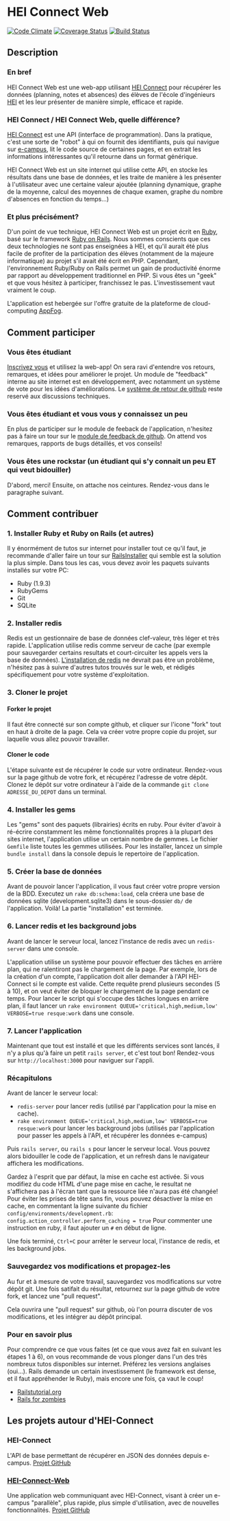 HEI Connect Web
=========

[![Code Climate](https://codeclimate.com/github/ldavin/hei-connect-web.png)](https://codeclimate.com/github/ldavin/hei-connect-web)
[![Coverage Status](https://coveralls.io/repos/ldavin/hei-connect-web/badge.png)](https://coveralls.io/r/ldavin/hei-connect-web)
[![Build Status](https://travis-ci.org/ldavin/hei-connect-web.png?branch=master)](https://travis-ci.org/ldavin/hei-connect-web)

## Description
### En bref
HEI Connect Web est une web-app utilisant [HEI Connect](https://github.com/ldavin/hei-connect) pour récupérer les données (planning, notes et absences) des élèves de l'école d'ingénieurs [HEI](http://www.hei.fr) et les leur présenter de manière simple, efficace et rapide.

### HEI Connect / HEI Connect Web, quelle différence?
[HEI Connect](https://github.com/ldavin/hei-connect) est une API (interface de programmation). Dans la pratique, c'est une sorte de "robot" à qui on fournit des identifiants, puis qui navigue sur [e-campus](http://e-campus.hei.fr/), lit le code source de certaines pages, et en extrait les informations intéressantes qu'il retourne dans un format générique.

HEI Connect Web est un site internet qui utilise cette API, en stocke les résultats dans une base de données, et les traite de manière à les présenter à l'utilisateur avec une certaine valeur ajoutée (planning dynamique, graphe de la moyenne, calcul des moyennes de chaque examen, graphe du nombre d'absences en fonction du temps...)

### Et plus précisément?
D'un point de vue technique, HEI Connect Web est un projet écrit en [Ruby](http://www.ruby-lang.org/), basé sur le framework [Ruby on Rails](http://rubyonrails.org/).
Nous sommes conscients que ces deux technologies ne sont pas enseignées à HEI, et qu'il aurait été plus facile de profiter de la participation des élèves (notamment de la majeure informatique) au projet s'il avait été écrit en PHP. Cependant, l'environnement Ruby/Ruby on Rails permet un gain de productivité énorme par rapport au développement traditionnel en PHP. Si vous êtes un "geek" et que vous hésitez à participer, franchissez le pas. L'investissement vaut vraiment le coup.

L'application est hebergée sur l'offre gratuite de la plateforme de cloud-computing [AppFog](https://www.appfog.com/).

## Comment participer
### Vous êtes étudiant
[Inscrivez vous](http://www.hei-connect.eu/) et utilisez la web-app!
On sera ravi d'entendre vos retours, remarques, et idées pour améliorer le projet.
Un module de "feedback" interne au site internet est en développement, avec notamment un système de vote pour les idées d'améliorations.
Le [système de retour de github](https://github.com/ldavin/hei-connect-web/issues?state=open) reste reservé aux discussions techniques.

### Vous êtes étudiant et vous vous y connaissez un peu
En plus de participer sur le module de feeback de l'application, n'hesitez pas à faire un tour sur le [module de feedback de github](https://github.com/ldavin/hei-connect-web/issues?state=open). On attend vos remarques, rapports de bugs détaillés, et vos conseils!

### Vous êtes une rockstar (un étudiant qui s'y connait un peu ET qui veut bidouiller)
D'abord, merci! Ensuite, on attache nos ceintures. Rendez-vous dans le paragraphe suivant.

## Comment contribuer

### 1. Installer Ruby et Ruby on Rails (et autres)
Il y énormément de tutos sur internet pour installer tout ce qu'il faut, je recommande d'aller faire un tour sur [RailsInstaller](http://railsinstaller.org/) qui semble est la solution la plus simple.
Dans tous les cas, vous devez avoir les paquets suivants installés sur votre PC:

- Ruby (1.9.3)
- RubyGems
- Git
- SQLite

### 2. Installer redis
Redis est un gestionnaire de base de données clef-valeur, très léger et très rapide.
L'application utilise redis comme serveur de cache (par exemple pour sauvegarder certains resultats et court-circuiter les appels vers la base de données).
[L'installation de redis](http://redis.io/download) ne devrait pas être un problème, n'hésitez pas à suivre d'autres tutos trouvés sur le web, et rédigés spécifiquement pour votre système d'exploitation.

### 3. Cloner le projet
#### Forker le projet
Il faut être connecté sur son compte github, et cliquer sur l'icone "fork" tout en haut à droite de la page. Cela va créer votre propre copie du projet, sur laquelle vous allez pouvoir travailler.
#### Cloner le code
L'étape suivante est de récupérer le code sur votre ordinateur. Rendez-vous sur la page github de votre fork, et récupérez l'adresse de votre dépôt.
Clonez le dépôt sur votre ordinateur à l'aide de la commande `git clone ADRESSE_DU_DEPOT` dans un terminal.

### 4. Installer les gems
Les "gems" sont des paquets (librairies) écrits en ruby. Pour éviter d'avoir à ré-écrire constamment les même fonctionnalités propres à la plupart des sites internet, l'application utilise un certain nombre de gemmes. Le fichier `Gemfile` liste toutes les gemmes utilisées.
Pour les installer, lancez un simple `bundle install` dans la console depuis le repertoire de l'application.

### 5. Créer la base de données
Avant de pouvoir lancer l'application, il vous faut créer votre propre version de la BDD. Executez un `rake db:schema:load`, cela créera une base de données sqlite (development.sqlite3) dans le sous-dossier `db/` de l'application.
Voilà! La partie "installation" est terminée.

### 6. Lancer redis et les background jobs
Avant de lancer le serveur local, lancez l'instance de redis avec un `redis-server` dans une console.

L'application utilise un système pour pouvoir effectuer des tâches en arrière plan, qui ne ralentiront pas le chargement de la page.
Par exemple, lors de la création d'un compte, l'application doit aller demander à l'API HEI-Connect si le compte est valide. Cette requête prend plusieurs secondes (5 à 10), et on veut éviter de bloquer le chargement de la page pendant ce temps.
Pour lancer le script qui s'occupe des tâches longues en arrière plan, il faut lancer un `rake environment QUEUE='critical,high,medium,low' VERBOSE=true resque:work` dans une console.

### 7. Lancer l'application
Maintenant que tout est installé et que les différents services sont lancés, il n'y a plus qu'à faire un petit `rails server`, et c'est tout bon!
Rendez-vous sur `http://localhost:3000` pour naviguer sur l'appli.

### Récapitulons
Avant de lancer le serveur local:

* `redis-server` pour lancer redis (utilisé par l'application pour la mise en cache).
* `rake environment QUEUE='critical,high,medium,low' VERBOSE=true resque:work` pour lancer les background jobs (utilisés par l'application pour passer les appels à l'API, et récupérer les données e-campus)

Puis `rails server`, ou `rails s` pour lancer le serveur local.
Vous pouvez alors bidouiller le code de l'application, et un refresh dans le navigateur affichera les modifications.

Gardez à l'esprit que par défaut, la mise en cache est activée. Si vous modifiez du code HTML d'une page mise en cache, le resultat ne s'affichera pas à l'écran tant que la ressource liée n'aura pas été changée!
Pour éviter les prises de tête sans fin, vous pouvez désactiver la mise en cache, en commentant la ligne suivante du fichier `config/environments/development.rb`:
`config.action_controller.perform_caching = true`
Pour commenter une instruction en ruby, il faut ajouter un `#` en début de ligne.

Une fois terminé, `Ctrl+C` pour arrêter le serveur local, l'instance de redis, et les background jobs.

### Sauvegardez vos modifications et propagez-les
Au fur et à mesure de votre travail, sauvegardez vos modifications sur votre dépôt git. Une fois satifait du résultat, retournez sur la page github de votre fork, et lancez une "pull request".

Cela ouvrira une "pull request" sur github, où l'on pourra discuter de vos modifications, et les intégrer au dépôt principal.

### Pour en savoir plus
Pour comprendre ce que vous faites (et ce que vous avez fait en suivant les étapes 1 à 6), on vous recommande de vous plonger dans l'un des très nombreux tutos disponibles sur internet. Préférez les versions anglaises (oui...). Rails demande un certain investissement (le framework est dense, et il faut appréhender le Ruby), mais encore une fois, ça vaut le coup!

* [Railstutorial.org](http://ruby.railstutorial.org/)
* [Rails for zombies](http://railsforzombies.org/)

## Les projets autour d'HEI-Connect
### HEI-Connect
L'API de base permettant de récupérer en JSON des données depuis e-campus.
[Projet GitHub](https://github.com/ldavin/hei-connect)

### [HEI-Connect-Web](http://www.hei-connect.eu)
Une application web communiquant avec HEI-Connect, visant à créer un e-campus "parallèle", plus rapide, plus simple d'utilisation, avec de nouvelles fonctionnalités.
[Projet GitHub](https://github.com/ldavin/hei-connect-web)

